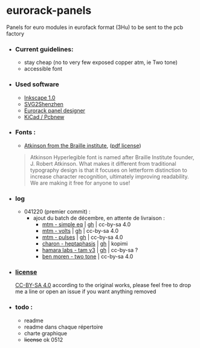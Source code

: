 # eurorack-panels
Panels for euro modules in eurofack format (3Hu) to be sent to the pcb factory 

- ### Current guidelines: 
    - stay cheap (no to very few exposed copper atm, ie Two tone)
    - accessible font

-  ### Used software 
    - [Inkscape 1.0](http://inkscape.org/) 
    - [SVG2Shenzhen](https://github.com/badgeek/svg2shenzhen)
    - [Eurorack panel designer](https://github.com/THX2112/Eurorack-Panel-Designer)
    - [KiCad / Pcbnew](kicad-pcb.org/)

- ### Fonts : 
  - [Atkinson from the Braille institute](https://www.brailleinstitute.org/freefont), ([pdf license](https://www.brailleinstitute.org/wp-content/uploads/2020/11/Atkinson-Hyperlegible-Font-License-2020-1104.pdf))
  > Atkinson Hyperlegible font is named after Braille Institute founder, J. Robert Atkinson.  What makes it different from traditional typography design is that it focuses on letterform distinction to increase character recognition, ultimately improving readability.  We are making it free for anyone to use!

- ### log
  - 041220 (premier commit) : 
    - ajout du batch de décembre, en attente de livraison : 
      - [mtm - simple eq](https://www.musicthing.co.uk/pages/simpleeq.html) | [gh](https://github.com/TomWhitwell/SimpleEQ) | cc-by-sa 4.0
      - [mtm - volts](https://www.musicthing.co.uk/pages/volts.html) | [gh](https://github.com/TomWhitwell/Volts) | cc-by-sa 4.0
      - [mtm - pulses](https://www.musicthing.co.uk/pages/pulses.html) | [gh](https://github.com/TomWhitwell/Turing-Pulse-Expander) | cc-by-sa 4.0
      - [charon - heptaphasis](charon.sk/heptaphasis/) | [gh](https://github.com/charonme/heptaphasis) | kopimi
      - [hamara labs - tam v3](https://www.modulargrid.net/e/other-unknown-hamara-labs-triple-attenuverter-mixer-v2-tam) | [gh](https://github.com/ishkabbible/TAM_V3) | cc-by-sa ?
      - [ben moren - two tone](https://github.com/bmoren/two-tone) | cc-by-sa 4.0

- ### [license](https://github.com/pierstu/eurorack-panels/blob/master/license) 
  [CC-BY-SA 4.0](https://creativecommons.org/licenses/by-sa/4.0/) according to the original works, please feel free to drop me a line or open an issue if you want anything removed

- ### todo : 
    - readme
    - readme dans chaque répertoire
    - charte graphique
    - ~~license~~ ok 0512 


